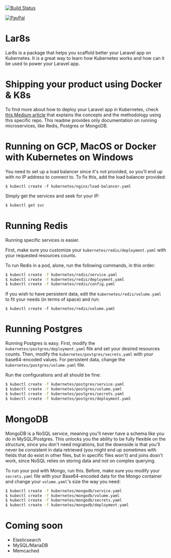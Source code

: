[![Build Status](https://travis-ci.org/rennokki/lar8s.svg?branch=master)](https://travis-ci.org/rennokki/lar8s)

[![PayPal](https://img.shields.io/badge/PayPal-donate-blue.svg)](https://paypal.me/rennokki)

# Lar8s
Lar8s is a package that helps you scaffold better your Laravel app on Kubernetes. It is a great way to learn how Kubernetes works and how can it be used to power your Laravel app.

# Shipping your product using Docker & K8s
To find more about how to deploy your Laravel app in Kubernetes, check [this Medium article](https://medium.com/@alexrenoki/run-laravel-on-kubernetes-5259188b10ca) that explains the concepts and the methodology using this specific repo.
This readme provides only documentation on running microservices, like Redis, Postgres or MongoDB.

# Running on GCP, MacOS or Docker with Kubernetes on Windows
You need to set up a load balancer since it's not provided, so you'll end up with no IP address to connect to. To fix this, add the load balancer provided:
```
$ kubectl create -f kubernetes/nginx/load-balancer.yaml
```

Simply get the services and seek for your IP:
```bash
$ kubectl get svc
```

# Running Redis
Running specific services is easier. 

First, make sure you customize your `kubernetes/redis/deployment.yaml` with your requested resources counts.

To run Redis in a pod, alone, run the following commands, in this order:
```bash
$ kubectl create -f kubernetes/redis/service.yaml
$ kubectl create -f kubernetes/redis/deployment.yaml
$ kubectl create -f kubernetes/redis/config.yaml
```

If you wish to have persistent data, edit the `kubernetes/redis/volume.yaml` to fit your needs (in terms of space) and run:
```
$ kubectl create -f kubernetes/redis/volume.yaml
```

# Running Postgres
Running Postgres is easy. First, modify the `kubernetes/postgres/deployment.yaml` file and set your desired resources counts. Then, modify the `kubernetes/postgres/secrets.yaml` with your base64-encoded values. For persistent data, change the `kubernetes/postgres/volume.yaml` file.

Run the configurations and all should be fine:
```bash
$ kubectl create -f kubernetes/postgres/service.yaml
$ kubectl create -f kubernetes/postgres/volume.yaml
$ kubectl create -f kubernetes/postgres/secrets.yaml
$ kubectl create -f kubernetes/postgres/deployment.yaml
```

# MongoDB
MongoDB is a NoSQL service, meaning you'll never have a schema like you do in MySQL/Postgres. This unlocks you the ability to be fully flexible on the structure, since you don't need migrations, but the downside is that you'll never be consistent in data retrieved (you might end up sometimes with fields that do exist in other files, but in specific files won't) and joins dosn't work, since NoSQL relies on storing data and not on complex querying.

To run your pod with Mongo, run this. Before, make sure you modify your `secrets.yaml` file with your Base64-encoded data for the Mongo container and change your `volume.yaml`'s size the way you need:
```bash
$ kubectl create -f kubernetes/mongodb/service.yaml
$ kubectl create -f kubernetes/mongodb/volume.yaml
$ kubectl create -f kubernetes/mongodb/secrets.yaml
$ kubectl create -f kubernetes/mongodb/deployment.yaml
```

# Coming soon
* Elasticsearch
* MySQL/MariaDB
* Memcached

